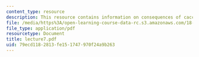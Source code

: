 ```yaml
---
content_type: resource
description: This resource contains information on consequences of cacciopolli.
file: /media/https%3A/open-learning-course-data-rc.s3.amazonaws.com/18-152-introduction-to-partial-differential-equations-fall-2005/79ecd1182813fe151747970f24a9b263_lecture7.pdf
file_type: application/pdf
resourcetype: Document
title: lecture7.pdf
uid: 79ecd118-2813-fe15-1747-970f24a9b263
---
```

